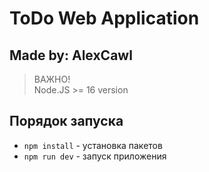 # ToDo Web Application

## Made by: AlexCawl

> ВАЖНО! \
> Node.JS >= 16 version

## Порядок запуска

-   `npm install` - установка пакетов
-   `npm run dev` - запуск приложения
